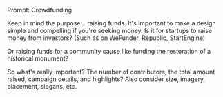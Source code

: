 Prompt: Crowdfunding

Keep in mind the purpose... raising funds. It's important to make a design simple and compelling if you're seeking money. Is it for startups to raise money from investors? (Such as on WeFunder, Republic, StartEngine)

Or raising funds for a community cause like funding the restoration of a historical monument?

So what's really important? The number of contributors, the total amount raised, campaign details, and highlights? Also consider size, imagery, placement, slogans, etc.
